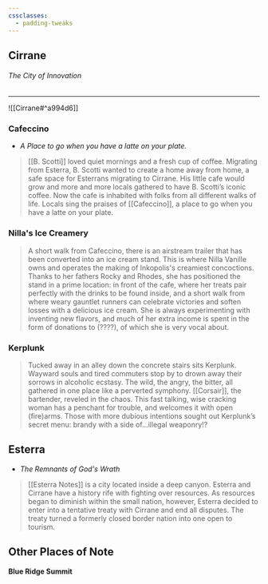 ```yaml
---
cssclasses:
  - padding-tweaks
---
```






## Cirrane
###### *The City of Innovation*
---
![[Cirrane#^a994d6]]

### Cafeccino
- *A Place to go when you have a latte on your plate.*

> [[B. Scotti]] loved quiet mornings and a fresh cup of coffee. Migrating from Esterra, B. Scotti wanted to create a home away from home, a safe space for Esterrans migrating to Cirrane. His little cafe would grow and more and more locals gathered to have B. Scotti’s iconic coffee. Now the cafe is inhabited with folks from all different walks of life. Locals sing the praises of [[Cafeccino]], a place to go when you have a latte on your plate.

### Nilla's Ice Creamery 
> A short walk from Cafeccino, there is an airstream trailer that has been converted into an ice cream stand. This is where Nilla Vanille owns and operates the making of Inkopolis's creamiest concoctions. Thanks to her fathers Rocky and Rhodes, she has positioned the stand in a prime location: in front of the cafe, where her treats pair perfectly with the drinks to be found inside, and a short walk from where weary gauntlet runners can celebrate victories and soften losses with a delicious ice cream. She is always experimenting with inventing new flavors, and much of her extra income is spent in the form of donations to (????), of which she is very vocal about. 

### Kerplunk 
> Tucked away in an alley down the concrete stairs sits Kerplunk. Wayward souls and tired commuters stop by to drown away their sorrows in alcoholic ecstasy. The wild, the angry, the bitter, all gathered in one place like a perverted symphony. [[Corsair]], the bartender, reveled in the chaos. This fast talking, wise cracking woman has a penchant for trouble, and welcomes it with open (fire)arms. Those with more dubious intentions sought out Kerplunk’s secret menu: brandy with a side of…illegal weaponry!?

## Esterra
- *The Remnants of God's Wrath*

> [[Esterra Notes]] is a city located inside a deep canyon. Esterra and Cirrane have a history rife with fighting over resources. As resources began to diminish within the small nation, however, Esterra decided to enter into a tentative treaty with Cirrane and end all disputes. The treaty turned a formerly closed border nation into one open to tourism.

## Other Places of Note

**Blue Ridge Summit**
> 


